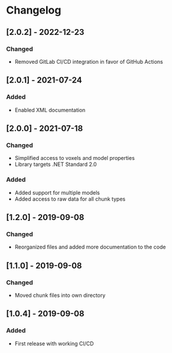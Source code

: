# Changelog

<!--
All notable changes to this project will be documented in this file.

The format is based on [Keep a Changelog](https://keepachangelog.com/en/1.0.0/),
and this project adheres to [Semantic Versioning](https://semver.org/spec/v2.0.0.html).
-->

## [2.0.2] - 2022-12-23

### Changed

- Removed GitLab CI/CD integration in favor of GitHub Actions

## [2.0.1] - 2021-07-24

### Added

- Enabled XML documentation

## [2.0.0] - 2021-07-18

### Changed

- Simplified access to voxels and model properties
- Library targets .NET Standard 2.0

### Added

- Added support for multiple models
- Added access to raw data for all chunk types

## [1.2.0] - 2019-09-08

### Changed

- Reorganized files and added more documentation to the code

## [1.1.0] - 2019-09-08

### Changed

- Moved chunk files into own directory

## [1.0.4] - 2019-09-08

### Added

- First release with working CI/CD
